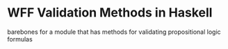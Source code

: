 # WFF Validation Methods in Haskell
barebones for a module that has methods for validating propositional logic formulas
